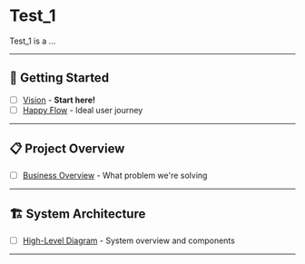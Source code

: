 # Test_1

Test_1 is a ... 

---

## 🚀 Getting Started

- [ ] [Vision](vision.md) - **Start here!**
- [ ] [Happy Flow](happy-flow.md) - Ideal user journey

---

## 📋 Project Overview

- [ ] [Business Overview](business-requirements.md) - What problem we're solving

---

## 🏗️ System Architecture

- [ ] [High-Level Diagram](technical-architecture-overview.md) - System overview and components

---

<!-- > ✅ Tip: Use `[]` to mark done in rendered Markdown. -->